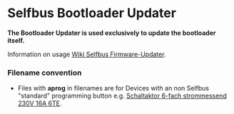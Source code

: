 # Selfbus Bootloader Updater

**The Bootloader Updater is used exclusively to update the bootloader itself.**

Information on usage [Wiki Selfbus Firmware-Updater](https://selfbus.org/wiki/software/tools/7-selfbus-bus-updater-tool).

### Filename convention
- Files with **aprog** in filenames are for Devices with an non Selfbus "standard" programming button e.g. [Schaltaktor 6-fach strommessend 230V 16A 6TE](https://selfbus.org/wiki/devices/outputs/22-switching-actuator-6x-current-sensing-230v-16a-6mount-units).